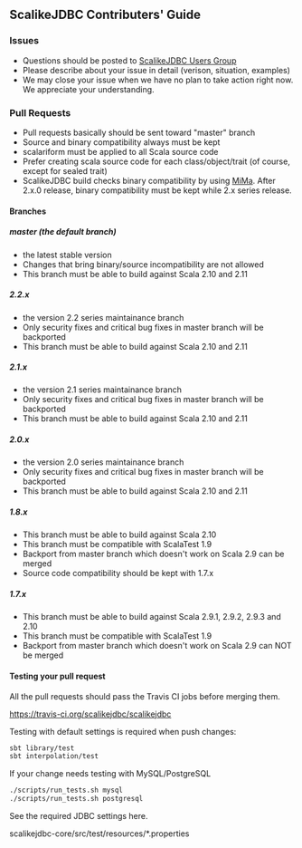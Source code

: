 ## ScalikeJDBC Contributers' Guide

### Issues

- Questions should be posted to [ScalikeJDBC Users Group](https://groups.google.com/forum/#!forum/scalikejdbc-users-group)
- Please describe about your issue in detail (verison, situation, examples)
- We may close your issue when we have no plan to take action right now. We appreciate your understanding.

### Pull Requests

- Pull requests basically should be sent toward "master" branch
- Source and binary compatibility always must be kept
- scalariform must be applied to all Scala source code
- Prefer creating scala source code for each class/object/trait (of course, except for sealed trait)
- ScalikeJDBC build checks binary compatibility by using [MiMa](https://github.com/typesafehub/migration-manager/wiki/Sbt-plugin). After 2.x.0 release, binary compatibility must be kept while 2.x series release.

#### Branches

##### master (the default branch)

- the latest stable version
- Changes that bring binary/source incompatibility are not allowed
- This branch must be able to build against Scala 2.10 and 2.11

##### 2.2.x

- the version 2.2 series maintainance branch
- Only security fixes and critical bug fixes in master branch will be backported
- This branch must be able to build against Scala 2.10 and 2.11

##### 2.1.x

- the version 2.1 series maintainance branch
- Only security fixes and critical bug fixes in master branch will be backported
- This branch must be able to build against Scala 2.10 and 2.11

##### 2.0.x

- the version 2.0 series maintainance branch
- Only security fixes and critical bug fixes in master branch will be backported
- This branch must be able to build against Scala 2.10 and 2.11

##### 1.8.x

- This branch must be able to build against Scala 2.10 
- This branch must be compatible with ScalaTest 1.9
- Backport from master branch which doesn't work on Scala 2.9 can be merged
- Source code compatibility should be kept with 1.7.x

##### 1.7.x

- This branch must be able to build against Scala 2.9.1, 2.9.2, 2.9.3 and 2.10
- This branch must be compatible with ScalaTest 1.9
- Backport from master branch which doesn't work on Scala 2.9 can NOT be merged

#### Testing your pull request

All the pull requests should pass the Travis CI jobs before merging them.

https://travis-ci.org/scalikejdbc/scalikejdbc

Testing with default settings is required when push changes:

```sh
sbt library/test
sbt interpolation/test
```

If your change needs testing with MySQL/PostgreSQL

```sh
./scripts/run_tests.sh mysql
./scripts/run_tests.sh postgresql
```

See the required JDBC settings here.

scalikejdbc-core/src/test/resources/*.properties

